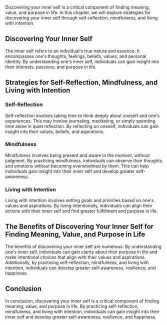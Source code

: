 
Discovering your inner self is a critical component of finding meaning, value, and purpose in life. In this chapter, we will explore strategies for discovering your inner self through self-reflection, mindfulness, and living with intention.

Discovering Your Inner Self
---------------------------

The inner self refers to an individual's true nature and essence. It encompasses one's thoughts, feelings, beliefs, values, and personal identity. By understanding one's inner self, individuals can gain insight into their interests, passions, and purpose in life.

Strategies for Self-Reflection, Mindfulness, and Living with Intention
----------------------------------------------------------------------

### Self-Reflection

Self-reflection involves taking time to think deeply about oneself and one's experiences. This may involve journaling, meditating, or simply spending time alone in quiet reflection. By reflecting on oneself, individuals can gain insight into their values, beliefs, and aspirations.

### Mindfulness

Mindfulness involves being present and aware in the moment, without judgment. By practicing mindfulness, individuals can observe their thoughts and emotions without becoming overwhelmed by them. This can help individuals gain insight into their inner self and develop greater self-awareness.

### Living with Intention

Living with intention involves setting goals and priorities based on one's values and aspirations. By living intentionally, individuals can align their actions with their inner self and find greater fulfillment and purpose in life.

The Benefits of Discovering Your Inner Self for Finding Meaning, Value, and Purpose in Life
-------------------------------------------------------------------------------------------

The benefits of discovering your inner self are numerous. By understanding one's inner self, individuals can gain clarity about their purpose in life and make intentional choices that align with their values and aspirations. Additionally, by practicing self-reflection, mindfulness, and living with intention, individuals can develop greater self-awareness, resilience, and happiness.

Conclusion
----------

In conclusion, discovering your inner self is a critical component of finding meaning, value, and purpose in life. By practicing self-reflection, mindfulness, and living with intention, individuals can gain insight into their inner self and develop greater self-awareness, resilience, and happiness.
